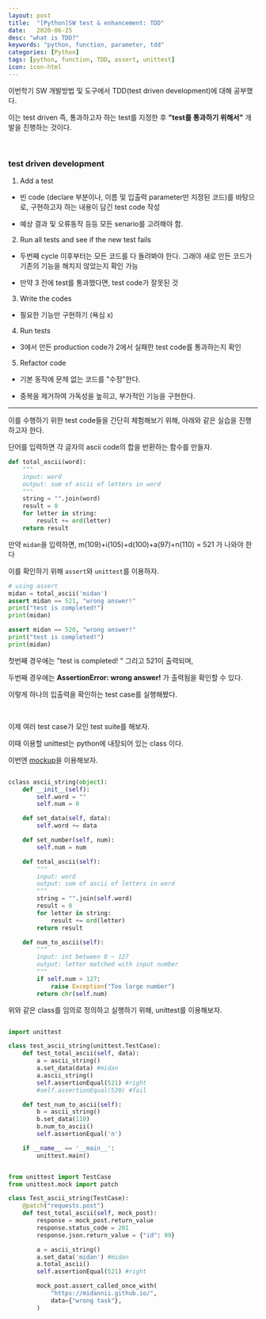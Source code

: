 ```yaml
---
layout: post
title:  "[Python]SW test & enhancement: TDD"
date:   2020-06-25
desc: "what is TDD?"
keywords: "python, function, parameter, tdd"
categories: [Python]
tags: [python, function, TDD, assert, unittest]
icon: icon-html
---
```




이번학기 SW 개발방법 및 도구에서 TDD(test driven development)에 대해 공부했다.

이는 test driven 즉, 통과하고자 하는 test를 지정한 후 **"test를 통과하기 위해서"** 개발을 진행하는 것이다.




<br>


### test driven development

1. Add a test

- 빈 code (declare 부분이나, 이름 및 입출력 parameter만 지정된 코드)를 바탕으로, 구현하고자 하는 내용이 담긴 test code 작성

- 예상 결과 및 오류동작 등등 모든 senario를 고려해야 함.


2. Run all tests and see if the new test fails

- 두번째 cycle 이후부터는 모든 코드를 다 돌려봐야 한다. 그래야 새로 만든 코드가 기존의 기능을 해치지 않았는지 확인 가능

- 만약 3 전에 test를 통과했다면, test code가 잘못된 것



3. Write the codes

- 필요한 기능만 구현하기 (욕심 x)



4. Run tests

- 3에서 만든 production code가 2에서 실패한 test code를 통과하는지 확인



5. Refactor code

- 기본 동작에 문제 없는 코드를 "수정"한다.

- 중복을 제거하여 가독성을 높히고, 부가적인 기능을 구현한다.




----------------


이를 수행하기 위한 test code들을 간단히 체험해보기 위해, 아래와 같은 실습을 진행하고자 한다.

단어를 입력하면 각 글자의 ascii code의 합을 반환하는 함수를 만들자.


```py
def total_ascii(word):
    """
    input: word
    output: sum of ascii of letters in word
    """
    string = "".join(word)
    result = 0
    for letter in string:
        result += ord(letter)
    return result

```


만약 `midan`을 입력하면, m(109)+i(105)+d(100)+a(97)+n(110) = 521 가 나와야 한다


이를 확인하기 위해 `assert`와 `unittest`를 이용하자.


```py
# using assert
midan = total_ascii('midan')
assert midan == 521, "wrong answer!"
print("test is completed!")
print(midan)

assert midan == 520, "wrong answer!"
print("test is completed!")
print(midan)

```

첫번째 경우에는 "test is completed! " 그리고 521이 출력되며,

두번째 경우에는 **AssertionError: wrong answer!** 가 출력됨을 확인할 수 있다.

이렇게 하나의 입출력을 확인하는 test case를 실행해봤다.



<br>



이제 여러 test case가 모인 test suite를 해보자.

이때 이용할 unittest는 python에 내장되어 있는 class 이다.

이번엔 [mockup](https://python.flowdas.com/library/unittest.mock.html)을 이용해보자.





```py

cclass ascii_string(object):
    def __init__(self):
        self.word = ""
        self.num = 0

    def set_data(self, data):
        self.word += data

    def set_number(self, num):
        self.num = num

    def total_ascii(self):
        """
        input: word
        output: sum of ascii of letters in word
        """
        string = "".join(self.word)
        result = 0
        for letter in string:
            result += ord(letter)
        return result

    def num_to_ascii(self):
        """
        input: int between 0 ~ 127
        output: letter matched with input number
        """
        if self.num > 127:
            raise Exception("Too large number")
        return chr(self.num)

```


위와 같은 class를 임의로 정의하고 실행하기 위해, unittest를 이용해보자.



```py

import unittest

class test_ascii_string(unittest.TestCase):
    def test_total_ascii(self, data):
        a = ascii_string()
        a.set_data(data) #midan
        a.ascii_string()
        self.assertionEqual(521) #right
        #self.assertionEqual(520) #fail

    def test_num_to_ascii(self):
        b = ascii_string()
        b.set_data(110)
        b.num_to_ascii()
        self.assertionEqual('n')

    if __name__ == '__main__':
        unittest.main()

```







```py

from unittest import TestCase
from unittest.mock import patch

class Test_ascii_string(TestCase):
    @patch("requests.post")
    def test_total_ascii(self, mock_post):
        response = mock_post.return_value
        response.status_code = 201
        response.json.return_value = {"id": 99}

        a = ascii_string()
        a.set_data('midan') #midan
        a.total_ascii()
        self.assertionEqual(521) #right

        mock_post.assert_called_once_with(
            "https://midannii.github.io/",
            data={"wrong task"},
        )

```
